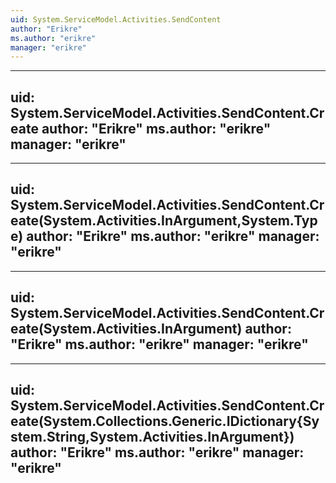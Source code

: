 ```yaml
---
uid: System.ServiceModel.Activities.SendContent
author: "Erikre"
ms.author: "erikre"
manager: "erikre"
---
```


---
uid: System.ServiceModel.Activities.SendContent.Create
author: "Erikre"
ms.author: "erikre"
manager: "erikre"
---

---
uid: System.ServiceModel.Activities.SendContent.Create(System.Activities.InArgument,System.Type)
author: "Erikre"
ms.author: "erikre"
manager: "erikre"
---

---
uid: System.ServiceModel.Activities.SendContent.Create(System.Activities.InArgument)
author: "Erikre"
ms.author: "erikre"
manager: "erikre"
---

---
uid: System.ServiceModel.Activities.SendContent.Create(System.Collections.Generic.IDictionary{System.String,System.Activities.InArgument})
author: "Erikre"
ms.author: "erikre"
manager: "erikre"
---
